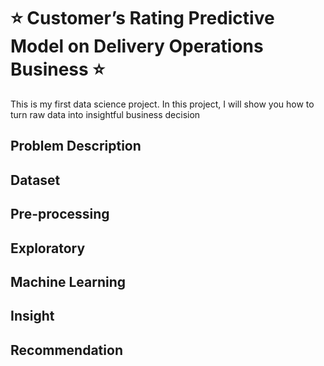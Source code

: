 # ⭐ Customer’s Rating Predictive Model on Delivery Operations Business ⭐
This is my first data science project. In this project, I will show you how to turn raw data into insightful business decision

## Problem Description

## Dataset

## Pre-processing

## Exploratory

## Machine Learning


## Insight

## Recommendation

